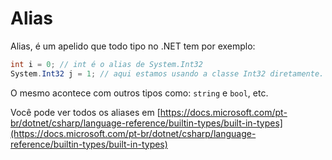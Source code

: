 # Alias

Alias, é um apelido que todo tipo no .NET tem por exemplo:

```c#
int i = 0; // int é o alias de System.Int32
System.Int32 j = 1; // aqui estamos usando a classe Int32 diretamente.
```

O mesmo acontece com outros tipos como: `string` e `bool`, etc.

<note>

Você pode ver todos os aliases em [https://docs.microsoft.com/pt-br/dotnet/csharp/language-reference/builtin-types/built-in-types](https://docs.microsoft.com/pt-br/dotnet/csharp/language-reference/builtin-types/built-in-types)

</note>
